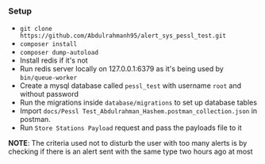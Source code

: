 ### Setup

- `git clone https://github.com/Abdulrahmanh95/alert_sys_pessl_test.git`
- `composer install`
- `composer dump-autoload`
- Install redis if it's not
- Run redis server locally on 127.0.0.1:6379 as it's being used by `bin/queue-worker`
- Create a mysql database called `pessl_test` with username `root` and without password
- Run the migrations inside `database/migrations` to set up database tables
- Import `docs/Pessl Test_Abdulrahman_Hashem.postman_collection.json` in postman.
- Run `Store Stations Payload` request and pass the payloads file to it

**NOTE**: The criteria used not to disturb the user with too many alerts is by checking 
if there is an alert sent with the same type two hours ago at most
